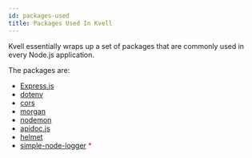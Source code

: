 ```yaml
---
id: packages-used
title: Packages Used In Kvell
---
```


Kvell essentially wraps up a set of packages that are commonly used in every Node.js application.

The packages are:

- [Express.js](https://www.expressjs.com)
- [dotenv](https://www.npmjs.com/package/dotenv)
- [cors](https://www.npmjs.com/package/cors)
- [morgan](https://www.npmjs.com/package/morgan)
- [nodemon](https://www.npmjs.com/package/nodemon)
- [apidoc.js](https://apidocjs.com)
- [helmet](https://www.npmjs.com/package/helmet)
- [simple-node-logger](https://www.npmjs.com/package/simple-node-logger) <span style="color:red">*</span>

<!-- ## Predefined Configurations -->
<!-- 
Kvell uses the above packages internally in the following  -->